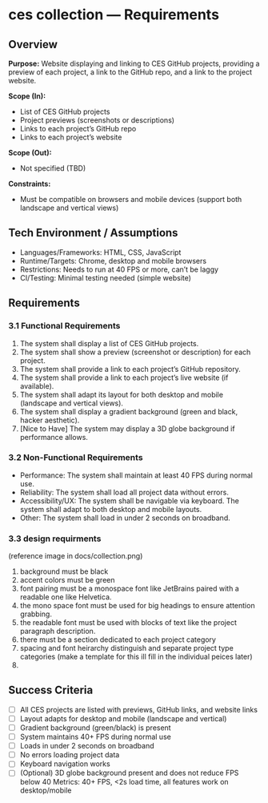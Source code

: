 # ces collection — Requirements

## Overview
**Purpose:**
Website displaying and linking to CES GitHub projects, providing a preview of each project, a link to the GitHub repo, and a link to the project website.

**Scope (In):**
- List of CES GitHub projects
- Project previews (screenshots or descriptions)
- Links to each project’s GitHub repo
- Links to each project’s website

**Scope (Out):**
- Not specified (TBD)

**Constraints:**
- Must be compatible on browsers and mobile devices (support both landscape and vertical views)

## Tech Environment / Assumptions
- Languages/Frameworks: HTML, CSS, JavaScript
- Runtime/Targets: Chrome, desktop and mobile browsers
- Restrictions: Needs to run at 40 FPS or more, can’t be laggy
- CI/Testing: Minimal testing needed (simple website)

## Requirements
### 3.1 Functional Requirements
1. The system shall display a list of CES GitHub projects.
2. The system shall show a preview (screenshot or description) for each project.
3. The system shall provide a link to each project’s GitHub repository.
4. The system shall provide a link to each project’s live website (if available).
5. The system shall adapt its layout for both desktop and mobile (landscape and vertical views).
6. The system shall display a gradient background (green and black, hacker aesthetic).
7. [Nice to Have] The system may display a 3D globe background if performance allows.

### 3.2 Non-Functional Requirements
- Performance: The system shall maintain at least 40 FPS during normal use.
- Reliability: The system shall load all project data without errors.
- Accessibility/UX: The system shall be navigable via keyboard. The system shall adapt to both desktop and mobile layouts.
- Other: The system shall load in under 2 seconds on broadband.


### 3.3 design requirments
(reference image in docs/collection.png)
1. background must be black
2. accent colors must be green
3. font pairing must be a monospace font like JetBrains paired with a readable one like Helvetica. 
4. the mono space font must be used for big headings to ensure attention grabbing.
5. the readable font must be used with blocks of text like the project paragraph description.
6. there must be a section dedicated to each project category
7. spacing and font heirarchy distinguish and separate project type categories (make a template for this ill fill in the individual peices later)
8. 

## Success Criteria
- [ ] All CES projects are listed with previews, GitHub links, and website links
- [ ] Layout adapts for desktop and mobile (landscape and vertical)
- [ ] Gradient background (green/black) is present
- [ ] System maintains 40+ FPS during normal use
- [ ] Loads in under 2 seconds on broadband
- [ ] No errors loading project data
- [ ] Keyboard navigation works
- [ ] (Optional) 3D globe background present and does not reduce FPS below 40
Metrics: 40+ FPS, <2s load time, all features work on desktop/mobile